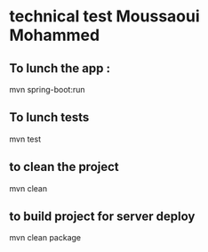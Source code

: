 # technical test Moussaoui Mohammed
## To lunch the app : <br>
mvn spring-boot:run

## To lunch tests
mvn test

## to clean the project 
mvn clean

## to build project for server deploy
mvn clean package